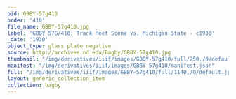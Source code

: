 ```yaml
---
pid: GBBY-57g410
order: '410'
file_name: GBBY-57g410.jpg
label: 'GBBY 57G/410: Track Meet Scene vs. Michigan State - c1930'
_date: '1930'
object_type: glass plate negative
source: http://archives.nd.edu/Bagby/GBBY-57g410.jpg
thumbnail: "/img/derivatives/iiif/images/GBBY-57g410/full/250,/0/default.jpg"
manifest: "/img/derivatives/iiif/images/GBBY-57g410/manifest.json"
full: "/img/derivatives/iiif/images/GBBY-57g410/full/1140,/0/default.jpg"
layout: generic_collection_item
collection: bagby
---
```

